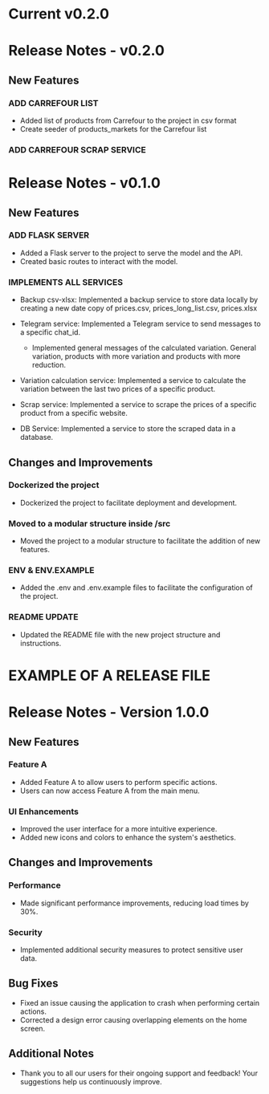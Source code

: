 # Current v0.2.0

# Release Notes - v0.2.0

## New Features

### ADD CARREFOUR LIST

- Added list of products from Carrefour to the project in csv format
- Create seeder of products_markets for the Carrefour list

### ADD CARREFOUR SCRAP SERVICE

# Release Notes - v0.1.0

## New Features

### ADD FLASK SERVER

- Added a Flask server to the project to serve the model and the API.
- Created basic routes to interact with the model.

### IMPLEMENTS ALL SERVICES

- Backup csv-xlsx: Implemented a backup service to store data locally by creating a new date copy of prices.csv, prices_long_list.csv, prices.xlsx

- Telegram service: Implemented a Telegram service to send messages to a specific chat_id.

  - Implemented general messages of the calculated variation. General variation, products with more variation and products with more reduction.

- Variation calculation service: Implemented a service to calculate the variation between the last two prices of a specific product.

- Scrap service: Implemented a service to scrape the prices of a specific product from a specific website.

- DB Service: Implemented a service to store the scraped data in a database.

## Changes and Improvements

### Dockerized the project

- Dockerized the project to facilitate deployment and development.

### Moved to a modular structure inside /src

- Moved the project to a modular structure to facilitate the addition of new features.

### ENV & ENV.EXAMPLE

- Added the .env and .env.example files to facilitate the configuration of the project.

### README UPDATE

- Updated the README file with the new project structure and instructions.

# EXAMPLE OF A RELEASE FILE

# Release Notes - Version 1.0.0

## New Features

### Feature A

- Added Feature A to allow users to perform specific actions.
- Users can now access Feature A from the main menu.

### UI Enhancements

- Improved the user interface for a more intuitive experience.
- Added new icons and colors to enhance the system's aesthetics.

## Changes and Improvements

### Performance

- Made significant performance improvements, reducing load times by 30%.

### Security

- Implemented additional security measures to protect sensitive user data.

## Bug Fixes

- Fixed an issue causing the application to crash when performing certain actions.
- Corrected a design error causing overlapping elements on the home screen.

## Additional Notes

- Thank you to all our users for their ongoing support and feedback! Your suggestions help us continuously improve.
